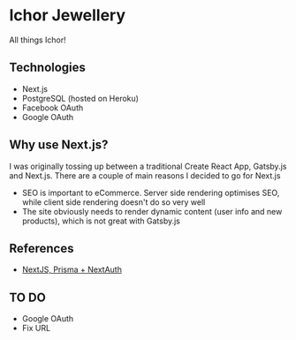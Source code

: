 # Ichor Jewellery

All things Ichor!

## Technologies

- Next.js
- PostgreSQL (hosted on Heroku)
- Facebook OAuth
- Google OAuth

## Why use Next.js?

I was originally tossing up between a traditional Create React App, Gatsby.js and Next.js.
There are a couple of main reasons I decided to go for Next.js

- SEO is important to eCommerce. Server side rendering optimises SEO, while client side rendering doesn't do so very well
- The site obviously needs to render dynamic content (user info and new products), which is not great with Gatsby.js

## References

- [NextJS, Prisma + NextAuth](https://vercel.com/guides/nextjs-prisma-postgres)

## TO DO

- Google OAuth
- Fix URL
